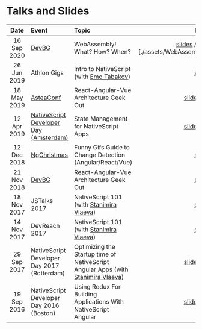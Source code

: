 # Talks and Slides

| Date | Event | Topic | Links |
| :---: | :---- | :------- | :---: |
| 16 Sep 2020 | [DevBG](https://dev.bg/%D1%81%D1%8A%D0%B1%D0%B8%D1%82%D0%B8%D0%B5/webinar-javascript-webassembly-what-how-when/?instance_id=1097) | WebAssembly! What? How? When? | [slides](https://docs.google.com/presentation/d/1TXMb3d9YmbBBKGgqQCHm357Rya6lPd5OUb9-7t3qSwk/edit?usp=sharing) / (diagrams)[./assets/WebAssemblyDiagrams.excalidraw] | 
| 26 Jun 2019 | Athlon Gigs | Intro to NativeScript (with [Emo Tabakov](https://twitter.com/emiltabakov)) | [slides](https://docs.google.com/presentation/d/1ee7YMHs26pX6DMXr6b3NKoOJl2uUCkYJdQAZnaZCeZc/edit?usp=sharing) | 
| 18 May 2019 | [AsteaConf](https://conference.astea.solutions/bg) | React-Angular-Vue Architecture Geek Out  | [slides](https://docs.google.com/presentation/d/1Au4wnbpXZFmjb3o3dD1VcHasSgYf8mkjpF_xsKK95Kw/edit?usp=sharing) / [video](https://youtu.be/wbSPwD3E5gE) |
| 12 Apr 2019 | [NativeScript Developer Day (Amsterdam)](https://nativescriptdevday.org/) | State Management for NativeScript Apps | [slides](https://docs.google.com/presentation/d/1kHjDQf8xA-FHfIOm3rn9OkGLRnJMW6N2k1ajKwbQXFQ/edit?usp=sharing) / [video](https://www.youtube.com/watch?v=SVXUGVsQRHw) |
| 12 Dec 2018 | [NgChristmas](https://www.meetup.com/Angular-Sofia/events/256469195/) | Funny Gifs Guide to Change Detection (Angular/React/Vue) | [slides](https://docs.google.com/presentation/d/1PJhz6t__2Tvs0LA29w_ka8CYA_NI9zDQAwqXz_VBKqg/edit?usp=sharing) |
| 21 Nov 2018 | [DevBG](https://dev.bg/%D1%81%D1%8A%D0%B1%D0%B8%D1%82%D0%B8%D0%B5/javascript-react-angular-vue-architecture-geek-out/?instance_id=566) | React-Angular-Vue Architecture Geek Out | [slides](https://docs.google.com/presentation/d/1J_hDakS85_aZhvUUqIgDRWxF_LayoD5AoolH1MbHOEM/edit?usp=sharing) |
| 18 Nov 2017 | JSTalks 2017 | NativeScript 101 (with [Stanimira Vlaeva](https://twitter.com/StanimiraVlaeva))  | [slides](https://docs.google.com/presentation/d/1DovFhYb2Se6GMIzEGjJKNCzEJZRKH2el-vkxcWK6LcM/edit?usp=sharing) |
| 14 Nov 2017 | DevReach 2017 | NativeScript 101 (with [Stanimira Vlaeva](https://twitter.com/StanimiraVlaeva)) | [slides](https://docs.google.com/presentation/d/1QZ_iWU4TraGX4Q_ALANImAsoB_purjB8d08qSqyw5L0/edit?usp=sharing) |
| 29 Sep 2017 | NativeScript Developer Day 2017 (Rotterdam) | Optimizing the Startup time of NativeScript Angular Apps (with [Stanimira Vlaeva](https://twitter.com/StanimiraVlaeva)) | [slides](https://docs.google.com/presentation/d/1i7kbdMMn-oe4AME5d6PN9SAKTPCaEoIEU2NN9bhG660/edit?usp=sharing) / [video](https://www.youtube.com/watch?v=jakxE0p4sFg) |
| 19 Sep 2016 | NativeScript Developer Day 2016 (Boston) | Using Redux For Building Applications With NativeScript Angular | [slides](http://slides.com/alexandervakrilov/nativescriptredux) / [video](https://youtu.be/jH5I8ZPzXWE?list=PLiKWVuUOQtPY4XpvBSu41tobgm3YR99-r) |
